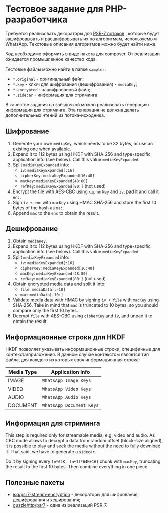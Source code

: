 # Тестовое задание для PHP-разработчика

Требуется реализовать декораторы
для [PSR-7 потоков](https://github.com/php-fig/http-message/blob/14b9b813c5e36af4498ef38ef97938bf7090fd52/src/StreamInterface.php)
, которые будут зашифровывать и расшифровывать их по алгоритмам, используемым WhatsApp. Текстовые описания алгоритмов
можно будет найти ниже.

Код необходимо оформить в виде пакета для composer. От реализации ожидается промышленное качество кода.

Тестовые файлы можно найти в папке `samples`:

* `*.original` - оригинальный файл;
* `*.key` - ключ для шифрования (дешифрования) - `mediaKey`;
* `*.encrypted` - зашифрованный файл;
* `*.sidecar` - информация для стриминга.

В качестве задания со звёздочкой можно реализовать генерацию информации для стриминга. Эта генерация не должна делать
дополнительных чтений из потока-исходника.

## Шифрование

1. Generate your own `mediaKey`, which needs to be 32 bytes, or use an existing one when available.
2. Expand it to 112 bytes using HKDF with SHA-256 and type-specific application info (see below). Call this
   value `mediaKeyExpanded`.
3. Split `mediaKeyExpanded` into:
    - `iv`: `mediaKeyExpanded[:16]`
    - `cipherKey`: `mediaKeyExpanded[16:48]`
    - `macKey`: `mediaKeyExpanded[48:80]`
    - `refKey`: `mediaKeyExpanded[80:]` (not used)
4. Encrypt the file with AES-CBC using `cipherKey` and `iv`, pad it and call it `enc`.
5. Sign `iv + enc` with `macKey` using HMAC SHA-256 and store the first 10 bytes of the hash as `mac`.
6. Append `mac` to the `enc` to obtain the result.

## Дешифрование

1. Obtain `mediaKey`.
2. Expand it to 112 bytes using HKDF with SHA-256 and type-specific application info (see below). Call this
   value `mediaKeyExpanded`.
3. Split `mediaKeyExpanded` into:
    - `iv`: `mediaKeyExpanded[:16]`
    - `cipherKey`: `mediaKeyExpanded[16:48]`
    - `macKey`: `mediaKeyExpanded[48:80]`
    - `refKey`: `mediaKeyExpanded[80:]` (not used)
4. Obtain encrypted media data and split it into:
    - `file`: `mediaData[:-10]`
    - `mac`: `mediaData[-10:]`
5. Validate media data with HMAC by signing `iv + file` with `macKey` using SHA-256. Take in mind that `mac` is
   truncated to 10 bytes, so you should compare only the first 10 bytes.
6. Decrypt `file` with AES-CBC using `cipherKey` and `iv`, and unpad it to obtain the result.

## Информационные строки для HKDF

HKDF позволяет указывать информационные строки, специфичные для контекста/приложения. В данном случае контекстом
является тип файла, для каждого из которых своя информационная строка:

| Media Type | Application Info         |
| ---------- | ------------------------ |
| IMAGE      | `WhatsApp Image Keys`    |
| VIDEO      | `WhatsApp Video Keys`    |
| AUDIO      | `WhatsApp Audio Keys`    |
| DOCUMENT   | `WhatsApp Document Keys` |

## Информация для стриминга

This step is required only for streamable media, e.g. video and audio. As CBC mode allows to decrypt a data from random
offset (block-size aligned), it is possible to play and seek the media without the need to fully download it. That said,
we have to generate a `sidecar`.

Do it by signing every `[n*64K, (n+1)*64K+16]` chunk with `macKey`, truncating the result to the first 10 bytes. Then
combine everything in one piece.

## Полезные пакеты

* [jsq/psr7-stream-encryption](https://github.com/jeskew/php-encrypted-streams) - декораторы для шифрования,
  дешифрования и хеширования;
* [guzzlehttp/psr7](https://github.com/guzzle/psr7) - одна из реализаций PSR-7.
